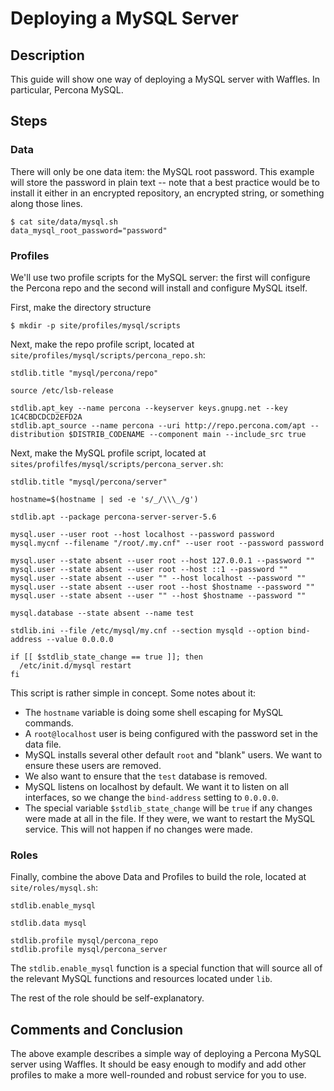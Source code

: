 # Deploying a MySQL Server

## Description

This guide will show one way of deploying a MySQL server with Waffles. In particular, Percona MySQL.

## Steps

### Data

There will only be one data item: the MySQL root password. This example will store the password in plain text -- note that a best practice would be to install it either in an encrypted repository, an encrypted string, or something along those lines.

```shell
$ cat site/data/mysql.sh
data_mysql_root_password="password"
```

### Profiles

We'll use two profile scripts for the MySQL server: the first will configure the Percona repo and the second will install and configure MySQL itself.

First, make the directory structure

```shell
$ mkdir -p site/profiles/mysql/scripts
```

Next, make the repo profile script, located at `site/profiles/mysql/scripts/percona_repo.sh`:

```shell
stdlib.title "mysql/percona/repo"

source /etc/lsb-release

stdlib.apt_key --name percona --keyserver keys.gnupg.net --key 1C4CBDCDCD2EFD2A
stdlib.apt_source --name percona --uri http://repo.percona.com/apt --distribution $DISTRIB_CODENAME --component main --include_src true
```

Next, make the MySQL profile script, located at `sites/profilfes/mysql/scripts/percona_server.sh`:

```shell
stdlib.title "mysql/percona/server"

hostname=$(hostname | sed -e 's/_/\\\_/g')

stdlib.apt --package percona-server-server-5.6

mysql.user --user root --host localhost --password password
mysql.mycnf --filename "/root/.my.cnf" --user root --password password

mysql.user --state absent --user root --host 127.0.0.1 --password ""
mysql.user --state absent --user root --host ::1 --password ""
mysql.user --state absent --user "" --host localhost --password ""
mysql.user --state absent --user root --host $hostname --password ""
mysql.user --state absent --user "" --host $hostname --password ""

mysql.database --state absent --name test

stdlib.ini --file /etc/mysql/my.cnf --section mysqld --option bind-address --value 0.0.0.0

if [[ $stdlib_state_change == true ]]; then
  /etc/init.d/mysql restart
fi
```

This script is rather simple in concept. Some notes about it:

* The `hostname` variable is doing some shell escaping for MySQL commands.
* A `root@localhost` user is being configured with the password set in the data file.
* MySQL installs several other default `root` and "blank" users. We want to ensure these users are removed.
* We also want to ensure that the `test` database is removed.
* MySQL listens on localhost by default. We want it to listen on all interfaces, so we change the `bind-address` setting to `0.0.0.0`.
* The special variable `$stdlib_state_change` will be `true` if any changes were made at all in the file. If they were, we want to restart the MySQL service. This will not happen if no changes were made.

### Roles

Finally, combine the above Data and Profiles to build the role, located at `site/roles/mysql.sh`:

```shell
stdlib.enable_mysql

stdlib.data mysql

stdlib.profile mysql/percona_repo
stdlib.profile mysql/percona_server
```

The `stdlib.enable_mysql` function is a special function that will source all of the relevant MySQL functions and resources located under `lib`.

The rest of the role should be self-explanatory.

## Comments and Conclusion

The above example describes a simple way of deploying a Percona MySQL server using Waffles. It should be easy enough to modify and add other profiles to make a more well-rounded and robust service for you to use.
